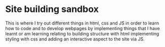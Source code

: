 # Site building sandbox

This is where I try out different things in html, css and JS in order to learn how to code and to develop webpages by implementing things 
that I have learnt or am learning relating to building structure with html implementing styling with css and adding an interactive aspect 
to the site via JS.
